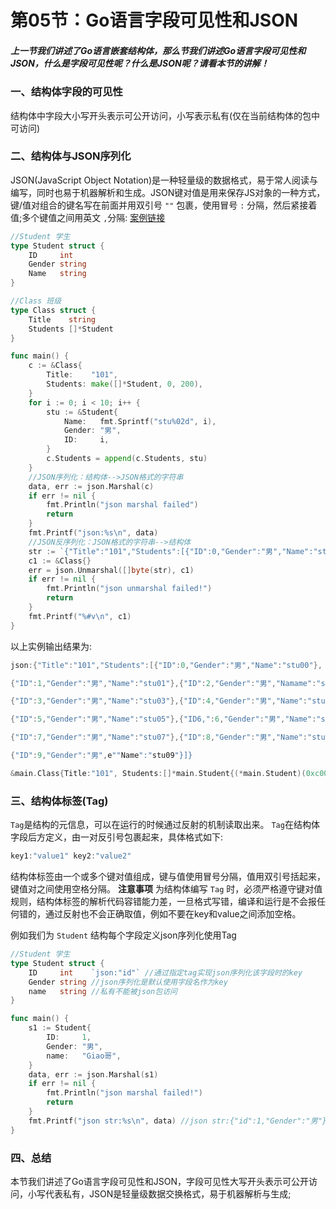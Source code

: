 # 第05节：Go语言字段可见性和JSON

##### 上一节我们讲述了Go语言嵌套结构体，那么节我们讲述Go语言字段可见性和JSON，什么是字段可见性呢？什么是JSON呢？请看本节的讲解！

### 一、结构体字段的可见性

结构体中字段大小写开头表示可公开访问，小写表示私有(仅在当前结构体的包中可访问)

### 二、结构体与JSON序列化

JSON(JavaScript Object Notation)是一种轻量级的数据格式，易于常人阅读与编写，同时也易于机器解析和生成。JSON键对值是用来保存JS对象的一种方式，键/值对组合的键名写在前面并用双引号 `""` 包裹，使用冒号 `:` 分隔，然后紧接着值;多个键值之间用英文 `,`分隔:
[案例链接](https://github.com/Yan-Yan0129/Go-example/blob/master/%E7%AC%AC05%E7%AB%A0%EF%BC%9AGo%E8%AF%AD%E8%A8%80%E7%BB%93%E6%9E%84%E4%BD%93/%E7%AC%AC05%E8%8A%82%EF%BC%9AGo%E8%AF%AD%E8%A8%80%E5%AD%97%E6%AE%B5%E5%8F%AF%E8%A7%81%E6%80%A7%E5%92%8CJSON/demo01.md)

```go
//Student 学生
type Student struct {
	ID     int
	Gender string
	Name   string
}

//Class 班级
type Class struct {
	Title    string
	Students []*Student
}

func main() {
	c := &Class{
		Title:    "101",
		Students: make([]*Student, 0, 200),
	}
	for i := 0; i < 10; i++ {
		stu := &Student{
			Name:   fmt.Sprintf("stu%02d", i),
			Gender: "男",
			ID:     i,
		}
		c.Students = append(c.Students, stu)
	}
	//JSON序列化：结构体-->JSON格式的字符串
	data, err := json.Marshal(c)
	if err != nil {
		fmt.Println("json marshal failed")
		return
	}
	fmt.Printf("json:%s\n", data)
	//JSON反序列化：JSON格式的字符串-->结构体
	str := `{"Title":"101","Students":[{"ID":0,"Gender":"男","Name":"stu00"},{"ID":1,"Gender":"男","Name":"stu01"},{"ID":2,"Gender":"男","Name":"stu02"},{"ID":3,"Gender":"男","Name":"stu03"},{"ID":4,"Gender":"男","Name":"stu04"},{"ID":5,"Gender":"男","Name":"stu05"},{"ID":6,"Gender":"男","Name":"stu06"},{"ID":7,"Gender":"男","Name":"stu07"},{"ID":8,"Gender":"男","Name":"stu08"},{"ID":9,"Gender":"男","Name":"stu09"}]}`
	c1 := &Class{}
	err = json.Unmarshal([]byte(str), c1)
	if err != nil {
		fmt.Println("json unmarshal failed!")
		return
	}
	fmt.Printf("%#v\n", c1)
}
```

以上实例输出结果为:

```go
json:{"Title":"101","Students":[{"ID":0,"Gender":"男","Name":"stu00"},

{"ID":1,"Gender":"男","Name":"stu01"},{"ID":2,"Gender":"男","Namame":"stu02"},

{"ID":3,"Gender":"男","Name":"stu03"},{"ID":4,"Gender":"男","Name":"stu04"}

{"ID":5,"Gender":"男","Name":"stu05"},{"ID6,":6,"Gender":"男","Name":"stu06"},

{"ID":7,"Gender":"男","Name":"stu07"},{"ID":8,"Gender":"男","Name":"stu08"},

{"ID":9,"Gender":"男",e""Name":"stu09"}]}

&main.Class{Title:"101", Students:[]*main.Student{(*main.Student)(0xc00006c810), (*main.Student)(0xc00006c840), (*main.Student)(0xc0000006c870), (*main.Student)(0xc00006c8a0), (*main.Student)(0xc00006c900), (*main.Student)(0xc00006c930), (*main.Student)(0xc00006c960 (), (*main.Student)(0xc00006c990), (*main.Student)(0xc00006c9c0), (*main.Student)(0xc00006c9f0)}}
```

### 三、结构体标签(Tag)

`Tag`是结构的元信息，可以在运行的时候通过反射的机制读取出来。 `Tag`在结构体字段后方定义，由一对反引号包裹起来，具体格式如下:

```go
key1:"value1" key2:"value2"
```

结构体标签由一个或多个键对值组成，键与值使用冒号分隔，值用双引号括起来，键值对之间使用空格分隔。
**注意事项** 为结构体编写 `Tag` 时，必须严格遵守键对值规则，结构体标签的解析代码容错能力差，一旦格式写错，编译和运行是不会报任何错的，通过反射也不会正确取值，例如不要在key和value之间添加空格。

例如我们为 `Student` 结构每个字段定义json序列化使用Tag

```go
//Student 学生
type Student struct {
	ID     int    `json:"id"` //通过指定tag实现json序列化该字段时的key
	Gender string //json序列化是默认使用字段名作为key
	name   string //私有不能被json包访问
}

func main() {
	s1 := Student{
		ID:     1,
		Gender: "男",
		name:   "Giao哥",
	}
	data, err := json.Marshal(s1)
	if err != nil {
		fmt.Println("json marshal failed!")
		return
	}
	fmt.Printf("json str:%s\n", data) //json str:{"id":1,"Gender":"男"}
}
```

### 四、总结

本节我们讲述了Go语言字段可见性和JSON，字段可见性大写开头表示可公开访问，小写代表私有，JSON是轻量级数据交换格式，易于机器解析与生成;